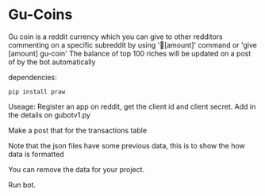 # Gu-Coins

Gu coin is a reddit currency which you can give to other redditors commenting on a specific subreddit by using '💩[amount]' command or  'give [amount] gu-coin'
The balance of top 100 riches will be updated on a post of by the bot automatically

dependencies:

 ```
 pip install praw
 ```
 
 Useage:
 Register an app on reddit, get the client id and client secret. Add in the details on gubotv1.py
 
 Make a post that for the transactions table
 
 Note that the json files have some previous data, this is to show the how data is formatted
 
 You can remove the data for your project.
 
 Run bot.
 
